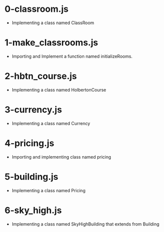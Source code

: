 # 0-classroom.js
* Implementing a class named ClassRoom

#  1-make_classrooms.js
* Importing and Implement a function named initializeRooms.

# 2-hbtn_course.js
* Implementing a class named HolbertonCourse

# 3-currency.js
* Implementing  a class named Currency

# 4-pricing.js
* Importing and implementing class named pricing

# 5-building.js
* Implementing a class named Pricing

# 6-sky_high.js
* Implementing a class named SkyHighBuilding that extends from Building

